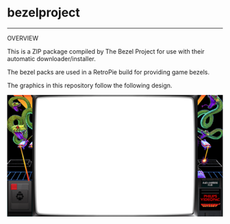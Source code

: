 # bezelproject

-------
OVERVIEW

This is a ZIP package compiled by The Bezel Project for use with their automatic downloader/installer.

The bezel packs are used in a RetroPie build for providing game bezels.

The graphics in this repository follow the following design.

![Sample bezel](https://github.com/thebezelproject/bezelproject-Videopac/blob/master/retroarch/overlay/GameBezels/Videopac/Alien%20Invaders%20-%20Plus%20(USA,%20Europe).png?raw=true)
